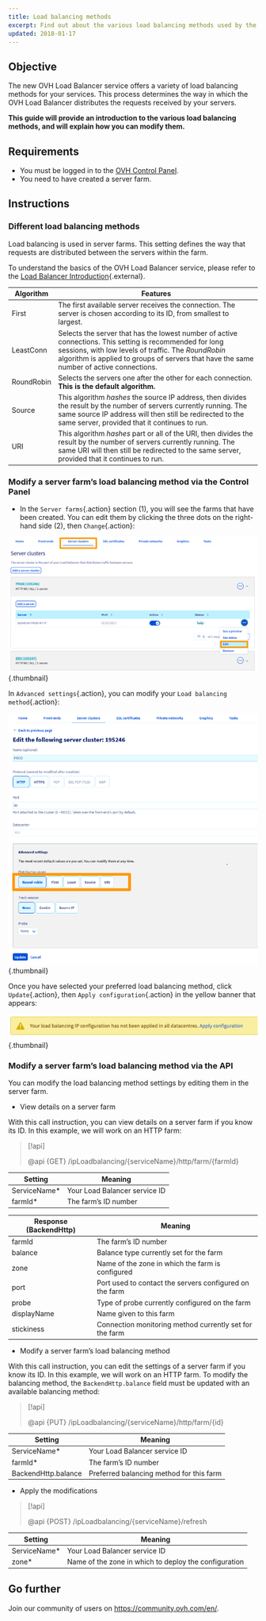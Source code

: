 ```yaml
---
title: Load balancing methods
excerpt: Find out about the various load balancing methods used by the OVH Load Balancer
updated: 2018-01-17
---
```


## Objective

The new OVH Load Balancer service offers a variety of load balancing methods for your services. This process determines the way in which the OVH Load Balancer distributes the requests received by your servers.

**This guide will provide an introduction to the various load balancing methods, and will explain how you can modify them.**

## Requirements

- You must be logged in to the [OVH Control Panel](https://ca.ovh.com/auth/?action=gotomanager&from=https://www.ovh.com/asia/&ovhSubsidiary=asia).
- You need to have created a server farm.

## Instructions

### Different load balancing methods

Load balancing is used in server farms. This setting defines the way that requests are distributed between the servers within the farm.

To understand the basics of the OVH Load Balancer service, please refer to the [Load Balancer Introduction](/pages/network/load_balancer/use_presentation){.external}.

|Algorithm|Features|
|---|---|
|First|The first available server receives the connection. The server is chosen according to its ID, from smallest to largest.|
|LeastConn|Selects the server that has the lowest number of active connections. This setting is recommended for long sessions, with low levels of traffic. The *RoundRobin* algorithm is applied to groups of servers that have the same number of active connections.|
|RoundRobin|Selects the servers one after the other for each connection. **This is the default algorithm.**|
|Source|This algorithm *hashes* the source IP address, then divides the result by the number of servers currently running. The same source IP address will then still be redirected to the same server, provided that it continues to run.|
|URI|This algorithm *hashes* part or all of the URI, then divides the result by the number of servers currently running. The same URI will then still be redirected to the same server, provided that it continues to run.|

### Modify a server farm’s load balancing method via the Control Panel

- In the `Server farms`{.action} section (1), you will see the farms that have been created. You can edit them by clicking the three dots on the right-hand side (2), then `Change`{.action}:

![Modify a farm](images/server_cluster_change.png){.thumbnail}

In `Advanced settings`{.action}, you can modify your `Load balancing method`{.action}:

![Modify a farm](images/distrib_mode_edit.png){.thumbnail}

Once you have selected your preferred load balancing method, click `Update`{.action}, then `Apply configuration`{.action} in the yellow banner that appears:

![Apply configuration](images/apply_config.png){.thumbnail}

### Modify a server farm’s load balancing method via the API

You can modify the load balancing method settings by editing them in the server farm.

- View details on a server farm

With this call instruction, you can view details on a server farm if you know its ID.  In this example, we will work on an HTTP farm:

> [!api]
>
> @api {GET} /ipLoadbalancing/{serviceName}/http/farm/{farmId}
> 

|Setting|Meaning|
|---|---|
|ServiceName*|Your Load Balancer service ID|
|farmId*|The farm’s ID number|

|Response (BackendHttp)|Meaning|
|---|---|
|farmId|The farm’s ID number|
|balance|Balance type currently set for the farm|
|zone|Name of the zone in which the farm is configured|
|port|Port used to contact the servers configured on the farm|
|probe|Type of probe currently configured on the farm|
|displayName|Name given to this farm|
|stickiness|Connection monitoring method currently set for the farm|

- Modify a server farm’s load balancing method

With this call instruction, you can edit the settings of a server farm if you know its ID.  In this example, we will work on an HTTP farm. To modify the balancing method, the `BackendHttp.balance` field must be updated with an available balancing method:

> [!api]
>
> @api {PUT} /ipLoadbalancing/{serviceName}/http/farm/{id}
> 

|Setting|Meaning|
|---|---|
|ServiceName*|Your Load Balancer service ID|
|farmId*|The farm’s ID number|
|BackendHttp.balance|Preferred balancing method for this farm|

- Apply the modifications

> [!api]
>
> @api {POST} /ipLoadbalancing/{serviceName}/refresh
> 

|Setting|Meaning|
|---|---|
|ServiceName*|Your Load Balancer service ID|
|zone*|Name of the zone in which to deploy the configuration|

## Go further

Join our community of users on <https://community.ovh.com/en/>.
